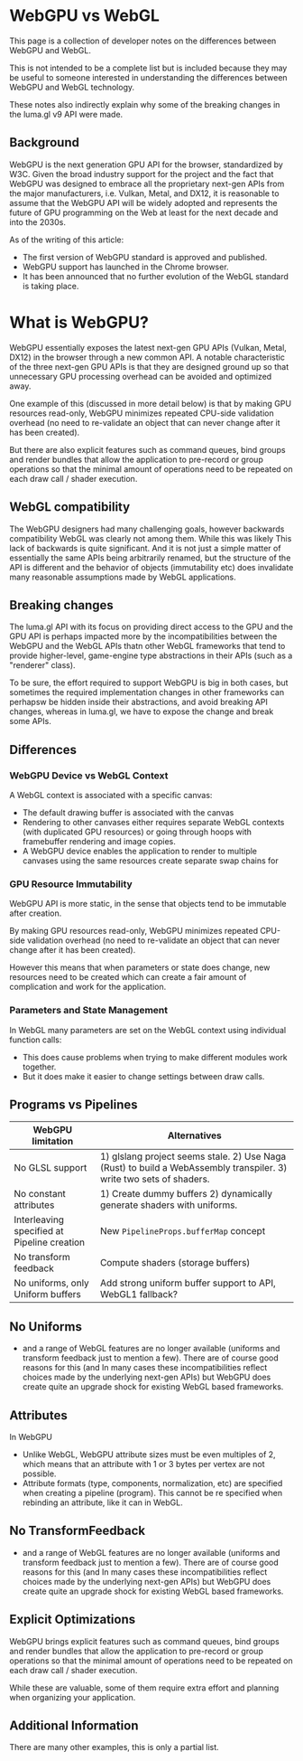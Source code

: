 # WebGPU vs WebGL

This page is a collection of developer notes on the differences between WebGPU and WebGL. 

This is not intended to be a complete list but is included because they may be useful to someone interested in understanding the differences between WebGPU and WebGL technology. 

These notes also indirectly explain why some of the breaking changes in the luma.gl v9 API were made.

## Background

WebGPU is the next generation GPU API for the browser, standardized by W3C. 
Given the broad industry support for the project and the fact that WebGPU was designed to embrace all the proprietary next-gen APIs from the major manufacturers, i.e. Vulkan, Metal, and DX12, it is reasonable to assume that the WebGPU API will be widely adopted and represents the future of GPU programming on the Web at least for the next decade and into the 2030s. 

As of the writing of this article:

- The first version of WebGPU standard is approved and published.
- WebGPU support has launched in the Chrome browser.
- It has been announced that no further evolution of the WebGL standard is taking place.

# What is WebGPU?

WebGPU essentially exposes the latest next-gen GPU APIs (Vulkan, Metal, DX12) in the browser through a new common API. A notable characteristic of the three next-gen GPU APIs is that they are designed ground up so that unnecessary GPU processing overhead can be avoided and optimized away. 

One example of this (discussed in more detail below) is that by making GPU resources read-only, WebGPU minimizes repeated CPU-side validation overhead (no need to re-validate an object that can never change after it has been created).

But there are also explicit features such as command queues, bind groups and render bundles that allow the application to pre-record or group operations so that the minimal amount of operations need to be repeated on each draw call / shader execution.

## WebGL compatibility

The WebGPU designers had many challenging goals, however backwards compatibility WebGL was  clearly not among them. While this was likely This lack of backwards is quite significant. And it is not just a simple matter of essentially the same APIs being arbitrarily renamed, but the structure of the API is  different and the behavior of objects (immutability etc) does invalidate many reasonable assumptions made by WebGL applications. 

## Breaking changes

The luma.gl API with its focus on providing direct access to the GPU and the GPU API is perhaps impacted more by the incompatibilities between the WebGPU and the WebGL APIs thatn other  WebGL frameworks that tend to provide higher-level, game-engine type abstractions in their APIs (such as a "renderer" class). 

To be sure, the effort required to support WebGPU is big in both cases, but sometimes the required implementation changes in other frameworks can perhapsw be hidden inside their abstractions, and avoid breaking API changes, whereas in luma.gl, we have to expose the change and break some APIs.

## Differences

### WebGPU Device vs WebGL Context

A WebGL context is associated with a specific canvas:

- The default drawing buffer is associated with the canvas
- Rendering to other canvases either requires separate WebGL contexts (with duplicated GPU resources) or going through hoops with framebuffer rendering and image copies.
- A WebGPU device enables the application to render to multiple canvases using the same resources create separate swap chains for 

### GPU Resource Immutability

WebGPU API is more static, in the sense that objects tend to be immutable after creation.

By making GPU resources read-only, WebGPU minimizes repeated CPU-side validation overhead (no need to re-validate an object that can never change after it has been created).

However this means that when parameters or state does change, new resources need to be created which can create a fair amount of complication and work for the application.

### Parameters and State Management

In WebGL many parameters are set on the WebGL context using individual function calls:

- This does cause problems when trying to make different modules work together.
- But it does make it easier to change settings between draw calls.

## Programs vs Pipelines

| WebGPU limitation                           | Alternatives                                                                                                        |
| ------------------------------------------- | ------------------------------------------------------------------------------------------------------------------- |
| No GLSL support                             | 1) glslang project seems stale. 2) Use Naga (Rust) to build a WebAssembly transpiler. 3) write two sets of shaders. |
| No constant attributes                      | 1) Create dummy buffers 2) dynamically generate shaders with uniforms.                                              |
| Interleaving specified at Pipeline creation | New `PipelineProps.bufferMap` concept                                                                               |
| No transform feedback                       | Compute shaders (storage buffers)                                                                                   |
| No uniforms, only Uniform buffers           | Add strong uniform buffer support to API, WebGL1 fallback?                                                          |

## No Uniforms

-  and a range of WebGL features are no longer available (uniforms and transform feedback just to mention a few). There are of course good reasons for this (and In many cases these incompatibilities reflect choices made by the underlying next-gen APIs) but WebGPU does create quite an upgrade shock for existing WebGL based frameworks. 

## Attributes

In WebGPU
- Unlike WebGL, WebGPU attribute sizes must be even multiples of 2, which means that an attribute with 1 or 3 bytes per vertex are not possible.
- Attribute formats (type, components, normalization, etc) are specified when creating a pipeline (program). This cannot be re specified when rebinding an attribute, like it can in WebGL.


## No TransformFeedback

-  and a range of WebGL features are no longer available (uniforms and transform feedback just to mention a few). There are of course good reasons for this (and In many cases these incompatibilities reflect choices made by the underlying next-gen APIs) but WebGPU does create quite an upgrade shock for existing WebGL based frameworks. 

## Explicit Optimizations

WebGPU brings explicit features such as command queues, bind groups and render bundles that allow the application to pre-record or group operations so that the minimal amount of operations need to be repeated on each draw call / shader execution.

While these are valuable, some of them require extra effort and planning when organizing your application.

## Additional Information

There are many other examples, this is only a partial list.